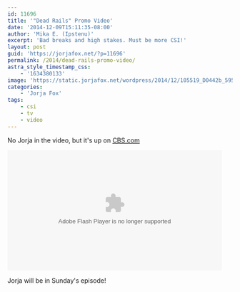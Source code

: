 ```yaml
---
id: 11696
title: '"Dead Rails" Promo Video'
date: '2014-12-09T15:11:35-08:00'
author: 'Mika E. (Ipstenu)'
excerpt: 'Bad breaks and high stakes. Must be more CSI!'
layout: post
guid: 'https://jorjafox.net/?p=11696'
permalink: /2014/dead-rails-promo-video/
astra_style_timestamp_css:
    - '1634380133'
image: 'https://static.jorjafox.net/wordpress/2014/12/105519_D0442b_595_STV-Main-White-TV.jpg'
categories:
    - 'Jorja Fox'
tags:
    - csi
    - tv
    - video
---
```


No Jorja in the video, but it's up on <a href="http://www.cbs.com/shows/csi/video/516EEDB3-2DA3-EC4A-B6AE-233A26FCB51B/csi-dead-rails-preview-/">CBS.com</a>

<object width="480" height="270"><param name="movie" value="http://can.cbs.com/thunder/player/chrome/canplayer.swf?pid=U9ZG2m_JND1w&partner=cbs&gen=1"></param><param name="allowFullScreen" value="true"></param><param name="allowScriptAccess" value="always"></param><embed width="480" height="270" src="http://can.cbs.com/thunder/player/chrome/canplayer.swf?pid=U9ZG2m_JND1w&partner=cbs&gen=1" allowFullScreen="true" allowScriptAccess="always" type="application/x-shockwave-flash"></embed></object>

Jorja will be in Sunday's episode!
